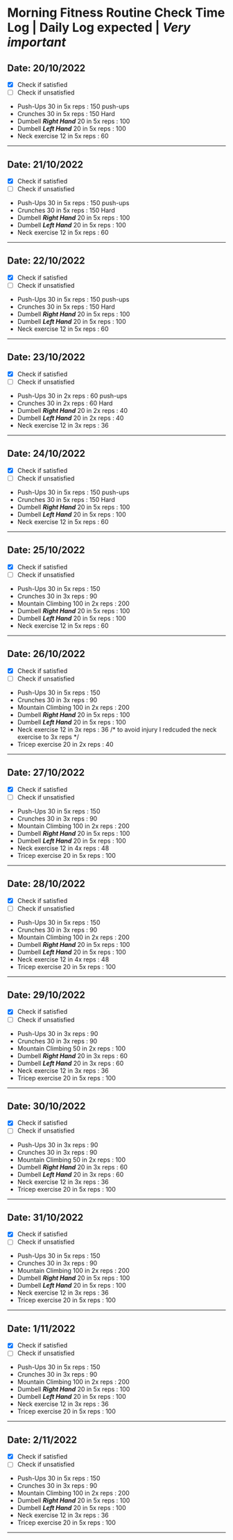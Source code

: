 # Morning Fitness Routine Check Time Log **|** Daily Log expected **|** ***Very important***

## Date: 20/10/2022
 - [x] Check if satisfied
 - [ ] Check if unsatisfied

- Push-Ups 30 in 5x reps : 150 push-ups
- Crunches 30 in 5x reps : 150 Hard
- Dumbell ***Right Hand*** 20 in 5x reps : 100 
- Dumbell ***Left Hand*** 20 in 5x reps : 100 
- Neck exercise 12 in 5x reps : 60 
<hr>

## Date: 21/10/2022
 - [x] Check if satisfied
 - [ ] Check if unsatisfied

- Push-Ups 30 in 5x reps : 150 push-ups
- Crunches 30 in 5x reps : 150 Hard
- Dumbell ***Right Hand*** 20 in 5x reps : 100 
- Dumbell ***Left Hand*** 20 in 5x reps : 100 
- Neck exercise 12 in 5x reps : 60 
<hr>

## Date: 22/10/2022
 - [x] Check if satisfied
 - [ ] Check if unsatisfied

- Push-Ups 30 in 5x reps : 150 push-ups
- Crunches 30 in 5x reps : 150 Hard
- Dumbell ***Right Hand*** 20 in 5x reps : 100 
- Dumbell ***Left Hand*** 20 in 5x reps : 100 
- Neck exercise 12 in 5x reps : 60 
<hr>

## Date: 23/10/2022
 - [x] Check if satisfied
 - [ ] Check if unsatisfied

- Push-Ups 30 in 2x reps : 60 push-ups
- Crunches 30 in 2x reps : 60 Hard
- Dumbell ***Right Hand*** 20 in 2x reps : 40 
- Dumbell ***Left Hand*** 20 in 2x reps : 40 
- Neck exercise 12 in 3x reps : 36 
<hr>

## Date: 24/10/2022
 - [x] Check if satisfied
 - [ ] Check if unsatisfied

- Push-Ups 30 in 5x reps : 150 push-ups
- Crunches 30 in 5x reps : 150 Hard
- Dumbell ***Right Hand*** 20 in 5x reps : 100 
- Dumbell ***Left Hand*** 20 in 5x reps : 100 
- Neck exercise 12 in 5x reps : 60 
<hr>

## Date: 25/10/2022
 - [x] Check if satisfied
 - [ ] Check if unsatisfied

- Push-Ups 30 in 5x reps : 150 
- Crunches 30 in 3x reps : 90 
- Mountain Climbing 100 in 2x reps : 200
- Dumbell ***Right Hand*** 20 in 5x reps : 100 
- Dumbell ***Left Hand*** 20 in 5x reps : 100 
- Neck exercise 12 in 5x reps : 60 
<hr>

## Date: 26/10/2022
 - [x] Check if satisfied
 - [ ] Check if unsatisfied

- Push-Ups 30 in 5x reps : 150 
- Crunches 30 in 3x reps : 90 
- Mountain Climbing 100 in 2x reps : 200
- Dumbell ***Right Hand*** 20 in 5x reps : 100 
- Dumbell ***Left Hand*** 20 in 5x reps : 100 
- Neck exercise 12 in 3x reps : 36      /* to avoid injury I redcuded the neck exercise to 3x reps */
- Tricep exercise 20 in 2x reps : 40 
<hr>

## Date: 27/10/2022
 - [x] Check if satisfied
 - [ ] Check if unsatisfied

- Push-Ups 30 in 5x reps : 150 
- Crunches 30 in 3x reps : 90 
- Mountain Climbing 100 in 2x reps : 200
- Dumbell ***Right Hand*** 20 in 5x reps : 100 
- Dumbell ***Left Hand*** 20 in 5x reps : 100 
- Neck exercise 12 in 4x reps : 48      
- Tricep exercise 20 in 5x reps : 100 
<hr>

## Date: 28/10/2022
 - [x] Check if satisfied
 - [ ] Check if unsatisfied

- Push-Ups 30 in 5x reps : 150 
- Crunches 30 in 3x reps : 90 
- Mountain Climbing 100 in 2x reps : 200
- Dumbell ***Right Hand*** 20 in 5x reps : 100 
- Dumbell ***Left Hand*** 20 in 5x reps : 100 
- Neck exercise 12 in 4x reps : 48      
- Tricep exercise 20 in 5x reps : 100 
<hr>

## Date: 29/10/2022
 - [x] Check if satisfied
 - [ ] Check if unsatisfied

- Push-Ups 30 in 3x reps : 90 
- Crunches 30 in 3x reps : 90 
- Mountain Climbing 50 in 2x reps : 100
- Dumbell ***Right Hand*** 20 in 3x reps : 60 
- Dumbell ***Left Hand*** 20 in 3x reps : 60 
- Neck exercise 12 in 3x reps : 36      
- Tricep exercise 20 in 5x reps : 100 
<hr>

## Date: 30/10/2022
 - [x] Check if satisfied
 - [ ] Check if unsatisfied

- Push-Ups 30 in 3x reps : 90 
- Crunches 30 in 3x reps : 90 
- Mountain Climbing 50 in 2x reps : 100
- Dumbell ***Right Hand*** 20 in 3x reps : 60 
- Dumbell ***Left Hand*** 20 in 3x reps : 60 
- Neck exercise 12 in 3x reps : 36      
- Tricep exercise 20 in 5x reps : 100 
<hr>

## Date: 31/10/2022
 - [x] Check if satisfied
 - [ ] Check if unsatisfied

- Push-Ups 30 in 5x reps : 150 
- Crunches 30 in 3x reps : 90 
- Mountain Climbing 100 in 2x reps : 200
- Dumbell ***Right Hand*** 20 in 5x reps : 100 
- Dumbell ***Left Hand*** 20 in 5x reps : 100 
- Neck exercise 12 in 3x reps : 36      
- Tricep exercise 20 in 5x reps : 100 
<hr>

## Date: 1/11/2022
 - [x] Check if satisfied
 - [ ] Check if unsatisfied

- Push-Ups 30 in 5x reps : 150 
- Crunches 30 in 3x reps : 90 
- Mountain Climbing 100 in 2x reps : 200
- Dumbell ***Right Hand*** 20 in 5x reps : 100 
- Dumbell ***Left Hand*** 20 in 5x reps : 100 
- Neck exercise 12 in 3x reps : 36      
- Tricep exercise 20 in 5x reps : 100 
<hr>

## Date: 2/11/2022
 - [x] Check if satisfied
 - [ ] Check if unsatisfied

- Push-Ups 30 in 5x reps : 150 
- Crunches 30 in 3x reps : 90 
- Mountain Climbing 100 in 2x reps : 200
- Dumbell ***Right Hand*** 20 in 5x reps : 100 
- Dumbell ***Left Hand*** 20 in 5x reps : 100 
- Neck exercise 12 in 3x reps : 36      
- Tricep exercise 20 in 5x reps : 100 
<hr>
